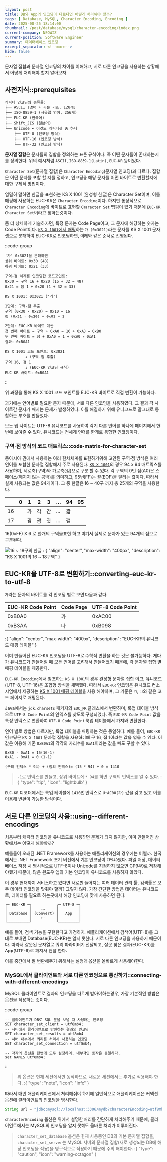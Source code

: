 ```yaml
---
layout: post
title: DB와 App의 인코딩이 다르다면 어떻게 처리해야 할까?
tags: [ Database, MySQL, Character Encoding, Encoding ]
date: 2025-08-25 18:14:00
thumbnail: /post/database/mysql/character-encoding/index.png
current-company: NEOWIZ
current-position: Software Engineer
summary: 데이터베이스 인코딩
excerpt_separator: <!--more-->
hide: false
---
```


문자열 집합과 문자열 인코딩의 차이를 이해하고, 서로 다른 인코딩을 사용하는 상황에서 어떻게 처리해야 할지 알아보자
<!--more-->

## 사전지식::prerequisites

```
캐릭터 인코딩의 종류들:
├── ASCII (영어 + 기본 기호, 128개)
├── ISO-8859-1 (서유럽 언어, 256개)
├── EUC-KR (한국어)
├── Shift_JIS (일본어)
└── Unicode ← 이것도 캐릭터셋 중 하나
    ├── UTF-8 (인코딩 방식)
    ├── UTF-16 (인코딩 방식)
    └── UTF-32 (인코딩 방식)
```

**문자열 집합**은 문자들의 집합을 정의하는 표준 규칙이다. 즉 어떤 문자들이 존재하는지를 정의한다.
위의 예시처럼 `ASCII`, `ISO-8859-1(Latin)`, `EUC-KR` 등이있다.

`Character Set`(문자열 집합)은 `Character Encoding`(문자열 인코딩)과 다르다.
집합은 어떤 문자를 포함 할 지를 정하고, 인코딩을 해당 문자를 어떤 바이트로 변환할지에 대한 구체적 방법이다.

엄밀히 말하면 한글을 표현하는 KS X 1001 (완성형 한글)은 Character Set이며, 이를 매핑에 사용하는 EUC-KR은 `Character Encoding`이다.
하지만 통상적으로 `Character Encoding`에 바이트로 표현할 `Character Set` 맵핑이 있기 때문에 `EUC-KR Character Set`이라고 칭하는것이다.

좀 더 상세하게 기술하자면, 특정 문자는 Code Page이고, 그 문자에 해당하는 숫자는 Code Point이다.
[`KS X 1001`에서 매핑](https://www.unicode.org/Public/MAPPINGS/OBSOLETE/EASTASIA/KSC/KSX1001.TXT)하는 `가 (0x3021)`라는 문자를 KS X
1001 문자셋으로 분해하여 EUC-KR로 인코딩하면, 아래와 같은 순서로 진행된다.

::code-group

```text::0x3021 분해
'가' 0x3021을 분해하면
상위 바이트: 0x30 (48)
하위 바이트: 0x21 (33)

구역-점 체계를 인코딩한 코드포인트:
0x30 = 구역 16 + 0x20 (16 + 32 = 48)
0x21 = 점 1 + 0x20 (1 + 32 = 33)
```

```text::KS X 1001 -> EUC-KR 직접변환
KS X 1001: 0x3021 ('가')

1단계: 구역-점 추출
구역 (0x30 - 0x20) = 0x10 = 16
점 (0x21 - 0x20) = 0x01 = 1

2단계: EUC-KR 바이트 계싼
첫 번째 바이트 = 구역 + 0xA0 = 16 + 0xA0 = 0xB0
두 번째 바이트 = 점 + 0xA0 = 1 + 0xA0 = 0xA1
결과: 0xB0A1
```

```text::변환 과정 요약
KS X 1001 코드 포인트: 0x3021
         ↓ (구역-점 추출)
구역 16, 점 1
         ↓ (EUC-KR 인코딩 규칙)
EUC-KR 바이트: 0xB0A1
```

::

위 과정을 통해 KS X 1001 코드 포인트를 EUC-KR 바이트로 직접 변환이 가능하다.

과거에는 언어별로 필요한 문자 때문에, 서로 다른 인코딩을 사용하였다.
그 결과 각 사이트간 문자가 깨지는 문제가 발생하였다. 이를 해결하기 위해 유니코드로 말그대로 통합하는 부호를 만들었다.

모든 웹 사이트는 UTF-8 유니코드를 사용하여 각기 다른 언어를 하나에 페이지에서 한번에 보여줄 수 있다.
유니코드는 전세계 언어를 한개로 통합한 인코딩이다.

### 구역·점 방식의 코드 매트릭스::code-matrix-for-character-set

동아시아 권에서 사용하는 여러 한차체계를 표현하기위해 고안된 구역·점 방식은 여러 언어를 포함한 문자열 집합에서 주로 사용된다.
[`KS X 1001`](https://www.koreafont.com/PDF/KSX1001Hangul.pdf)의 경우 94 x 94 매트릭스를 사용하며, 세로축(구역)와 가로축(점)으로 구분 할 수 있다.
각 구역의 0번 점(A0)은 스페이스(깨지지 않는 공백)를 의미하고, 95번(FF)는 끝(EOF)을 알리는 값이다.
따라서 실제 사용되는 값은 94개이다. 그 중 한글은 16 ~ 40구 까지 총 25개의 구역을 사용한다.

|    | 0 | 1 | 2 | 3 | … | 94 | 95 |
|----|---|---|---|---|---|----|----|
| 16 |   | 가 | 각 | 간 | … | 괆  |    |
| 17 |   | 괌 | 괍 | 괏 | … | 깸  |    |

16(0xFF) X 6 로 한개의 구역을표현 하고 여기서 실제로 문자가 있는 94개의 점으로 구분된다.

![16 ~ 18구의 한글](/post/database/mysql/character-encoding/matrix-of-character-set.png)
: { "align": "center", "max-width": "400px", "description": "KS X 1001의 16 ~ 18구역" }

## EUC-KR을 UTF-8로 변환하기::converting-euc-kr-to-utf-8

`가`라는 문자의 바이트를 각 인코딩 별로 보면 다음과 같다.

| EUC-KR Code Point | Code Page | UTF-8 Code Point |
|-------------------|-----------|------------------|
| 0xB0A0            | 가         | 0xAC00           |
| 0xB3AA            | 나         | 0xB098           |
:{ "align": "center", "max-width": "400px", "description": "EUC-KR의 유니코드 매핑 테이블" }

이미 만들어진 EUC-KR 인코딩을 UTF-8로 수학적 변환을 하는 것은 불가능하다.
게다가 유니코드가 만들어질 때 모든 언어를 고려해서 만들어졌기 때문에, 각 문자열 집합 별 매핑 테이블을 제공한다.

`EUC-KR Encoding`에서 참조하는 `KS X 1001`의 경우 완성형 문자열 집합 이고, 유니코드(UTF-8, UTF-16)은 조합형 방식을 채택했다.
따라서 `EUC-KR` 인코딩은 유니코드 컨소시엄에서
제공하는 [KS X 1001 매핑 테이블](https://www.unicode.org/Public/MAPPINGS/OBSOLETE/EASTASIA/KSC/KSX1001.TXT)을 사용 해야하며,
그 기준은 `가`, `나`와 같은 코드 페이지로 매핑된다.

Java에서는 `jdk.charsets` 패키지의 `EUC_KR` 클래스에서 변환하며, 룩업 테이블 방식으로 `UTF-8 Code Point`의 인덱스를 찾도록 구성되었다.
즉 `EUC-KR Code Point` 값을 특정 인덱스로 변환하여 `UTF-8 Code Point` 룩업 테이블에서 가져와 변환한다.

언어 별로 방법은 다르지만, 룩업 테이블을 매핑하는 것은 동일하다.
예를 들어, `EUC-KR` 인코딩은 `KS X 1001` 문자열 집합을 사용하기에 구 16, 점 1이라는 값을 얻을 수 있다.
이 값은 이용해 기존 `0xB0A1`의 각각의 자리수를 `0xA1`이라는 값을 빼도 구할 수 있다.

```text
0xB0 - 0xA1 = 15(16-1)
0xA1 - 0xA1 = 0 (1-1)

(구의 인덱스 * 94) + (점의 인덱스)= (15 * 94) + 0 = 1410
```

> `-1`로 인덱스를 만들고, 상위 바이트에 `* 94`를 하면 구역의 인덱스를 알 수 있다.
:{ "type": "tip", "icon": "lightbulb" }

`EUC-KR` 디코더에서는 룩업 테이블에 `1410`번 인덱스로 `U+AC00(가)` 값을 갖고 있고 이를 이용해 변환이 가능한 방식이다.

## 서로 다른 인코딩의 사용::using--different-encodings

처음부터 캐릭터 인코딩을 유니코드로 사용하면 문제가 되지 않지만, 이미 만들어진 상황에서는 어떻게 해야할까?

예를들어 오래된 .NET Framework를 사용하는 애플리케이션의 경우에는 어떨까. 한국에서는 .NET Framework 초기 버전에서 기본 인코딩이 `CP949`였다.
파일 저장, 데이터베이스 저장 시 명시적으로 UTF-8이나 Unicode를 지정하지 않으면 CP949로 저장해야했기 때문에, 많은 윈도우 앱의 기본 인코딩이 유니코드를 사용하지 않았다.

이 경우 현재까지 서비스하고 있다면 새로만 들어지는 여러 데이터 관리 툴, 검색툴은 모두 데이터 인코딩을 맞춰야 할까?
그렇지 않다. 가장 간단한 방법은 데이터는 유니코드로, 데이터를 필요로 하는곳에서 해당 인코딩에 맞게 사용하면 된다.

```text
╭─ EUC-KR ─╮           ╭─ UTF-8 ─╮
│          │    -→     │         │
│ Database │ (Convert) │   App   │ 
│          │    ←-     │         │
╰──────────╯           ╰─────────╯
```

예를 들어, 검색 기능을 구현한다고 가정하자.
애플리케이션에서 검색어(UTF-8)를 그대로 보내면 Database(EUC-KR)는 알지 못한다. 서로 다른 인코딩을 사용하기 때문이다.
따라서 잘못된 문자열로 쿼리 파라미터가 전달되고, 잘못 찾은 결과(EUC-KR)를 App(UTF-8)로 깨져서 전달 한다.

이를 중간에서 잘 변환해주기 위해서는 설정과 옵션을 올바르게 사용해야한다.

### MySQL에서 클라이언트와 서로 다른 인코딩으로 통신하기::connecting-with-different-encodings

MySQL 클라이언트로 결과의 인코딩을 다르게 받아야하는경우, 가장 기본적인 방법은 옵션을 적용하는 것이다.

::code-group

```sql::인코딩 변환 옵션
-- 클라이언트가 DB로 SQL 문을 보낼 때 사용하는 인코딩
SET character_set_client = utf8mb4;
-- 서버에서 클라이언트로 반환하는 결과의 인코딩
SET character_set_results = utf8mb4;
-- 서버 내부에서 쿼리를 처리시 사용하는 인코딩
SET character_set_connection = utf8mb4;
```

```sql::한번에 사용하는 옵션
-- 각각의 옵션을 한번에 모두 설정하며, 내부적인 동작은 동일하다.
set NAMES utf8mb4;
```

::

> 위 옵션은 현재 세션에서만 동작하므로, 새로운 세션에서는 추가로 적용해야 한다.
:{ "type": "note", "icon": "info" }

따라서 매번 애플리케이션에서 처리해줘야 하기에 일반적으로 애플리케이션은 커넥션 옵션에 클라이언트의 인코딩을 명시한다.

```java
String url = "jdbc:mysql://localhost:3306/mydb?characterEncoding=utf8mb4";
```

`characterEncoding` 옵션은 위에서 설명한 처리를 간단하게 처리해주기 때문에, 클라이언트에서는 MySQL의 인코딩을 알지 못해도 올바른 처리가 이루어진다.

> `character_set_database` 옵션은 현재 사용중인 DB의 기본 문자열 집합을, `character_set_server`는 MySQL 서버의 문자열 집합(새로 생성되는 DB에 해당 인코딩을 적용)을
> 영구적으로 적용하기 때문에 주의 해야한다.
:{ "type": "caution", "icon": "warning-octagon" }

